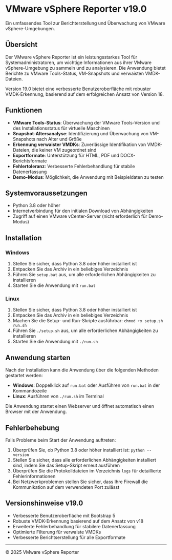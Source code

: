 # VMware vSphere Reporter v19.0

Ein umfassendes Tool zur Berichterstellung und Überwachung von VMware vSphere-Umgebungen.

## Übersicht

Der VMware vSphere Reporter ist ein leistungsstarkes Tool für Systemadministratoren, um wichtige Informationen aus ihrer VMware vSphere-Umgebung zu sammeln und zu analysieren. Die Anwendung bietet Berichte zu VMware Tools-Status, VM-Snapshots und verwaisten VMDK-Dateien.

Version 19.0 bietet eine verbesserte Benutzeroberfläche mit robuster VMDK-Erkennung, basierend auf dem erfolgreichen Ansatz von Version 18.

## Funktionen

- **VMware Tools-Status**: Überwachung der VMware Tools-Version und des Installationsstatus für virtuelle Maschinen
- **Snapshot-Altersanalyse**: Identifizierung und Überwachung von VM-Snapshots nach Alter und Größe
- **Erkennung verwaister VMDKs**: Zuverlässige Identifikation von VMDK-Dateien, die keiner VM zugeordnet sind
- **Exportformate**: Unterstützung für HTML, PDF und DOCX-Berichtsformate
- **Fehlertoleranz**: Verbesserte Fehlerbehandlung für stabile Datenerfassung
- **Demo-Modus**: Möglichkeit, die Anwendung mit Beispieldaten zu testen

## Systemvoraussetzungen

- Python 3.8 oder höher
- Internetverbindung für den initialen Download von Abhängigkeiten
- Zugriff auf einen VMware vCenter-Server (nicht erforderlich für Demo-Modus)

## Installation

### Windows

1. Stellen Sie sicher, dass Python 3.8 oder höher installiert ist
2. Entpacken Sie das Archiv in ein beliebiges Verzeichnis
3. Führen Sie `setup.bat` aus, um alle erforderlichen Abhängigkeiten zu installieren
4. Starten Sie die Anwendung mit `run.bat`

### Linux

1. Stellen Sie sicher, dass Python 3.8 oder höher installiert ist
2. Entpacken Sie das Archiv in ein beliebiges Verzeichnis
3. Machen Sie die Setup- und Run-Skripte ausführbar: `chmod +x setup.sh run.sh`
4. Führen Sie `./setup.sh` aus, um alle erforderlichen Abhängigkeiten zu installieren
5. Starten Sie die Anwendung mit `./run.sh`

## Anwendung starten

Nach der Installation kann die Anwendung über die folgenden Methoden gestartet werden:

- **Windows**: Doppelklick auf `run.bat` oder Ausführen von `run.bat` in der Kommandozeile
- **Linux**: Ausführen von `./run.sh` im Terminal

Die Anwendung startet einen Webserver und öffnet automatisch einen Browser mit der Anwendung.

## Fehlerbehebung

Falls Probleme beim Start der Anwendung auftreten:

1. Überprüfen Sie, ob Python 3.8 oder höher installiert ist: `python --version`
2. Stellen Sie sicher, dass alle erforderlichen Abhängigkeiten installiert sind, indem Sie das Setup-Skript erneut ausführen
3. Überprüfen Sie die Protokolldateien im Verzeichnis `logs` für detaillierte Fehlerinformationen
4. Bei Netzwerkproblemen stellen Sie sicher, dass Ihre Firewall die Kommunikation auf dem verwendeten Port zulässt

## Versionshinweise v19.0

- Verbesserte Benutzeroberfläche mit Bootstrap 5
- Robuste VMDK-Erkennung basierend auf dem Ansatz von v18
- Erweiterte Fehlerbehandlung für stabilere Datenerfassung
- Optimierte Filterung für verwaiste VMDKs
- Verbesserte Berichtserstellung für alle Exportformate

---

© 2025 VMware vSphere Reporter